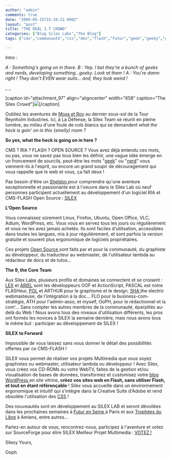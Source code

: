 ```yaml
---
author: "admin"
comments: true
date: "2009-05-15T15:18:22.000Z"
layout: "post"
title: "THE REAL I.T CROWD"
categories: ["Blog Silex Labs","The Blog"]
tags: ["cms","communauté","css","dev","flash","futur","geek","geeky","graphiste","lab","moss","nerd","oof","open source","référencement","ria","roy","sheldon","site","sourceforge","web","webmaster"]

---
```

_Intro :_





_A : Something's going on in there.
B :  Yep. I bet they're a bunch of geeks and nerds, developing something...geeky. Look at them !
A : You're damn right ! They don't EVEN wear suits... and, they look weird !_




_
_



[caption id="attachment_97" align="aligncenter" width="658" caption="The Silex Crowd"]![](http://www.silex-labs.com/the-blog/wp-content/uploads/2009/05/silex-team-12-mai.png)[/caption]








Oubliez les aventures de [Moss et Roy](http://www.channel4.com/programmes/the-it-crowd) au dernier sous-sol de la Tour Reynholm Industries. Ici, à La Défense, la Silex Team se réunit en pleine lumière, au milieu d'une foule de cols blancs qui se demandent _what the heck is goin' on in this (smelly) room ?_







**So yes, what the heck is going on in here ?**




CMS ? RIA ?  FLASH ? OPEN SOURCE ? Vous avez déjà entendu ces mots, ou pas, vous ne savez pas tous bien les définir, une vague idée émerge en un froncement de sourcils, peut-être les mots "[geek](http://www.urbandictionary.com/define.php?term=geek)" ou "[nerd](http://www.urbandictionary.com/define.php?term=nerd)" vous viennent-ils à l'esprit, ou encore un grand soupir de découragement qui vous rappelle que le web et vous, ça fait deux !




Pas besoin d'être un [Sheldon](http://www.cbs.com/primetime/big_bang_theory/)[ ](http://)pour comprendre qu'une aventure exceptionnelle et passionante est à l'oeuvre dans le Silex Lab où neuf personnes participent actuellement au développement d'un logiciel RIA et CMS-FLASH Open Source : [SILEX](http://silex-ria.org/#open.source.flash.cms/silex)







**L'Open Source**




Vous connaissez sûrement Linux, Firefox, Ubuntu, Open Office, VLC, Adium, WordPress, etc. Vous vous en servez tous les jours ou régulièrement et vous ne les avez jamais achetés. Ils sont faciles d'utilisation, accessibles dans toutes les langues, mis à jour régulièrement, et sont parfois la version gratuite et souvent plus ergonomique de logiciels propriétaires.




Ces projets [Open Source ](http://www.gnu.org/philosophy/free-sw.html)sont faits par et pour la communauté, du graphiste au développeur, du traducteur au webmaster, de l'utilisateur lambda au rédacteur de docs et de tutos...







**The 9, the Core Team**





Aux Silex Labs, plusieurs profils et domaines se connectent et se croisent : [LEX](http://silex-ria.org/#lex/developpeur.independant.actionscript/accueil) et [ARIEL](http://silex-ria.org/#ariel/start/accueil) sont les développeurs OOF et ActionScript, PASCAL est notre FLASHeur, [POL](http://superwup.com/#pol-goasdoue/design.lab/portail) et ARTHUR pour le graphisme et le design, [SHA ](http://silex-ria.org/#sha/silex/accueil)the electric webmasteuse, de l'intégration à la doc... FLO pour le business-com-stratégie, ATH pour l'admin-asso, et myself, OoPH, pour le rédactionnel et la com'... Sans compter les autres membres de la communauté, éparpillés au-delà du Web !
Nous avons tous des niveaux d'utilisation différents, les pros ont formés les novices à SILEX la semaine dernière, mais nous avons tous le même but : participer au développement de SILEX !





**SILEX to Forward**




Impossible de vous laissez sans vous donner le détail des possibilités offertes par ce CMS-FLASH !




SILEX vous permet de réaliser vos projets Multimedia que vous soyez graphistes ou webmaster, utilisateur lambda ou développeur ! Avec Silex, vous créez vos CD-ROMs ou votre WebTV, faites de la gestion et/ou visualisation de bases de données, transformez et customisez votre [blog WordPress ](http://wordpress.org/)en site vitrine, **créez vos sites web en Flash, sans utiliser Flash, et tout en étant référençable** ! Silex vous accueille dans un environnement ergonomique et intuitif qui s'intègre dans la Creative Suite d'Adobe et rend obsolète l'utilisation des [CSS](http://fr.wikipedia.org/wiki/Feuilles_de_style_en_cascade) !




Des nouveautés sont en développement au SILEX LAB et seront dévoilées dans les prochaines semaines à [Futur en Seine ](http://www.futur-en-seine.org/) à Paris et aux [Trophées du Libre](http://www.trophees-du-libre.org/) à Amiens, entre autres...




Parlez-en autour de vous, rencontrez-nous, participez à l'aventure et votez sur SourceForge pour élire SILEX Meilleur Projet Multimedia : [VOTEZ !](https://sourceforge.net/community/cca09/nominate/?project_name=SILEX+open+source+Flash+CMS&project_url=http://sourceforge.net/projects/silex/)




Silexy Yours,




Ooph


